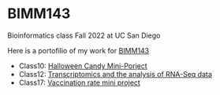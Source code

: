 # BIMM143
Bioinformatics class Fall 2022 at UC San Diego

Here is a portofilio of my work for  [BIMM143](https://bioboot.github.io/bimm143_F22/)

- Class10: [Halloween Candy Mini-Porject](https://github.com/y4shen/BIMM143/blob/main/Class10/Class10.md)
- Class12: [Transcriptomics and the analysis of RNA-Seq data](https://github.com/y4shen/BIMM143/blob/main/Class12%20copy/Class%2012.md)
- Class17: [Vaccination rate mini project](https://github.com/y4shen/BIMM143/blob/main/Class17%20copy/Class17_mini_project.qmd)
